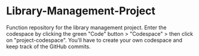 # Library-Management-Project
Function repository for the library management project. Enter the codespace by clicking the green "Code" button > "Codespace" > then click on "project-codespace". You'll have to create your own codespace and keep track of the GitHub commits.
